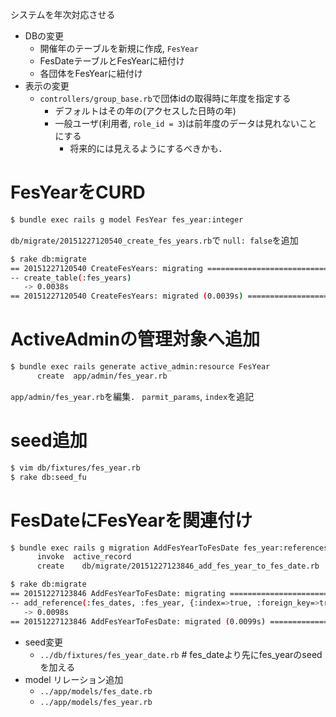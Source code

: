 <!-- ************** docs/log_extend2annual.md **************
Created    : 2015-Dec-27
Last Change: 2015-Dec-27.
-->

システムを年次対応させる

* DBの変更
    - 開催年のテーブルを新規に作成, `FesYear`
    - FesDateテーブルとFesYearに紐付け
    - 各団体をFesYearに紐付け
* 表示の変更
    - `controllers/group_base.rb`で団体idの取得時に年度を指定する
        - デフォルトはその年の(アクセスした日時の年)
        - 一般ユーザ(利用者, `role_id = 3`)は前年度のデータは見れないことにする
            - 将来的には見えるようにするべきかも．

# FesYearをCURD

```sh
$ bundle exec rails g model FesYear fes_year:integer
```

`db/migrate/20151227120540_create_fes_years.rb`で
`null: false`を追加

```sh
$ rake db:migrate
== 20151227120540 CreateFesYears: migrating ===================================
-- create_table(:fes_years)
   -> 0.0038s
== 20151227120540 CreateFesYears: migrated (0.0039s) ==========================
```

# ActiveAdminの管理対象へ追加

```sh
$ bundle exec rails generate active_admin:resource FesYear
      create  app/admin/fes_year.rb
```

`app/admin/fes_year.rb`を編集．
`parmit_params`, `index`を追記

# seed追加

```sh
$ vim db/fixtures/fes_year.rb
$ rake db:seed_fu
```

# FesDateにFesYearを関連付け

```sh
$ bundle exec rails g migration AddFesYearToFesDate fes_year:references
      invoke  active_record
      create    db/migrate/20151227123846_add_fes_year_to_fes_date.rb

$ rake db:migrate
== 20151227123846 AddFesYearToFesDate: migrating ==============================
-- add_reference(:fes_dates, :fes_year, {:index=>true, :foreign_key=>true})
   -> 0.0098s
== 20151227123846 AddFesYearToFesDate: migrated (0.0099s) =====================
```

* seed変更
    - `../db/fixtures/fes_year_date.rb` # fes_dateより先にfes_yearのseedを加える
* model リレーション追加
    - `../app/models/fes_date.rb`
    - `../app/models/fes_year.rb`
